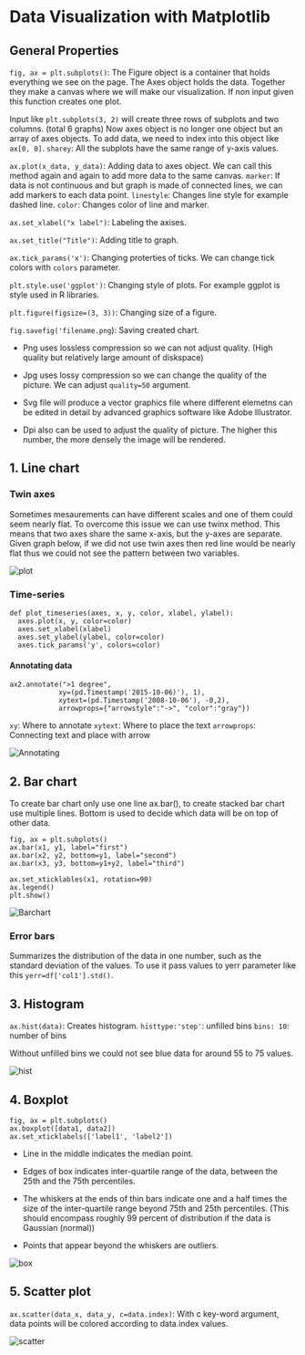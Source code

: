 # Data Visualization with Matplotlib

## General Properties

`fig, ax = plt.subplots()`: The Figure object is a container that holds everything we see on the page.
The Axes object holds the data. Together they make a canvas where we will make our visualization. If non input given this function creates one plot. 

Input like `plt.subplots(3, 2)` will create three rows of subplots and two columns. (total 6 graphs)
Now axes object is no longer one object but an array of axes objects. To add data, we need to index into this object like `ax[0, 0]`. `sharey`:  All the subplots have the same range of y-axis values. 

`ax.plot(x_data, y_data)`: Adding data to axes object. We can call this method again and again to add more data to the same canvas. `marker`: If data is not continuous and but graph is made of connected lines, we can add markers to each data point. `linestyle`: Changes line style for example dashed line. `color`: Changes color of line and marker.

`ax.set_xlabel("x label")`: Labeling the axises. 

`ax.set_title("Title")`: Adding title to graph. 

`ax.tick_params('x')`: Changing proterties of ticks. We can change tick colors with `colors` parameter.

`plt.style.use('ggplot')`: Changing style of plots. For example ggplot is style used in R libraries.

`plt.figure(figsize=(3, 3))`: Changing size of a figure. 

`fig.savefig('filename.png`): Saving created chart. 

- Png uses lossless compression so we can not adjust quality. (High quality but relatively large amount of diskspace)

- Jpg uses lossy compression so we can change the quality of the picture. We can adjust `quality=50` argument.

- Svg file will produce a vector graphics file where different elemetns can be edited in detail by advanced graphics software like Adobe Illustrator. 

- Dpi also can be used to adjust the quality of picture. The higher this number, the more densely the image will be rendered. 

## 1. Line chart

### Twin axes

Sometimes mesaurements can have different scales and one of them could seem nearly flat. To overcome this issue we can use twinx method. This means that two axes share the same x-axis, but the y-axes are separate. Given graph below, if we did not use twin axes then red line would be nearly flat thus we could not see the pattern between two variables.

![plot](https://user-images.githubusercontent.com/43893190/161941260-f6221626-c80c-4a32-bc8e-29c4aa48da0e.png)

### Time-series

```
def plot_timeseries(axes, x, y, color, xlabel, ylabel):
  axes.plot(x, y, color=color)
  axes.set_xlabel(xlabel)
  axes.set_ylabel(ylabel, color=color)
  axes.tick_params('y', colors=color)
```

#### Annotating data

```
ax2.annotate(">1 degree",
            xy=(pd.Timestamp('2015-10-06)'), 1),
            xytext=(pd.Timestamp('2008-10-06'), -0,2),
            arrowprops={"arrowstyle":"->", "color":"gray"})
```

`xy`: Where to annotate
`xytext`: Where to place the text
`arrowprops`: Connecting text and place with arrow

![Annotating](https://user-images.githubusercontent.com/43893190/161943991-0046eac7-5b64-462f-8213-53f190d6433e.PNG)

## 2. Bar chart

To create bar chart only use one line ax.bar(), to create stacked bar chart use multiple lines. Bottom is used to decide which data will be on top of other data. 

```
fig, ax = plt.subplots()
ax.bar(x1, y1, label="first")
ax.bar(x2, y2, bottom=y1, label="second")
ax.bar(x3, y3, bottom=y1+y2, label="third")

ax.set_xticklables(x1, rotation=90)
ax.legend()
plt.show()
```

![Barchart](https://user-images.githubusercontent.com/43893190/161957961-5dc8f8a1-01fd-4ff5-9597-038c5efbbf56.PNG)

### Error bars

Summarizes the distribution of the data in one number, such as the standard deviation of the values. To use it pass values to yerr parameter like this `yerr=df['col1'].std()`.

## 3. Histogram

`ax.hist(data)`: Creates histogram. `histtype:'step'`:  unfilled bins `bins: 10`: number of bins

Without unfilled bins we could not see blue data for around 55 to 75 values. 

![hist](https://user-images.githubusercontent.com/43893190/161962018-e55360d9-db0f-457d-942b-4145aafa3ffc.PNG)

## 4. Boxplot

```
fig, ax = plt.subplots()
ax.boxplot([data1, data2])
ax.set_xticklabels(['label1', 'label2'])
```
- Line in the middle indicates the median point.

- Edges of box indicates inter-quartile range of the data, between the 25th and the 75th percentiles.

- The whiskers at the ends of thin bars indicate one and a half times the size of the inter-quartile range beyond 75th and 25th percentiles. (This should encompass roughly 99 percent of distribution if the data is Gaussian (normal))

- Points that appear beyond the whiskers are outliers.

![box](https://user-images.githubusercontent.com/43893190/161966873-68375692-1834-4c66-ba3a-836a889d22a1.png)

## 5. Scatter plot

`ax.scatter(data_x, data_y, c=data.index)`: With c key-word argument, data points will be colored according to data.index values. 

![scatter](https://user-images.githubusercontent.com/43893190/161969465-74a0c0eb-076c-4b85-9c61-0cf6537f2558.png)


